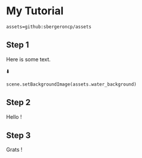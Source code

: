 # My Tutorial

```package
assets=github:sbergeroncp/assets
```

## Step 1

Here is some text.

⬇️

```blocks
scene.setBackgroundImage(assets.water_background)

```

## Step 2

Hello !


## Step 3

Grats !



